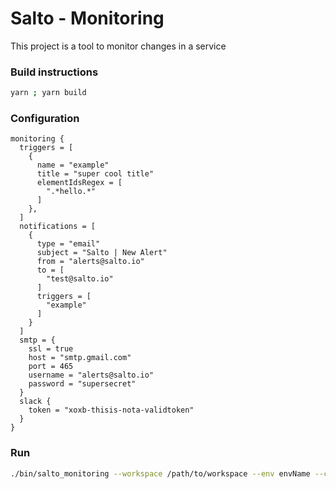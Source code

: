 # Salto - Monitoring

This project is a tool to monitor changes in a service

### Build instructions

```bash
yarn ; yarn build
```

### Configuration

```hcl
monitoring {
  triggers = [
    {
      name = "example"
      title = "super cool title"
      elementIdsRegex = [
      	".*hello.*"
      ]
    },
  ]
  notifications = [
  	{
  	  type = "email"
  	  subject = "Salto | New Alert"
  	  from = "alerts@salto.io"
  	  to = [
  	  	"test@salto.io"
  	  ]
  	  triggers = [
  	  	"example"
  	  ]
  	}
  ]
  smtp = {
  	ssl = true
  	host = "smtp.gmail.com"
  	port = 465
  	username = "alerts@salto.io"
  	password = "supersecret"
  }
  slack {
    token = "xoxb-thisis-nota-validtoken"
  }
}
```

### Run

```bash
./bin/salto_monitoring --workspace /path/to/workspace --env envName --config /path/to/config.nacl
```

